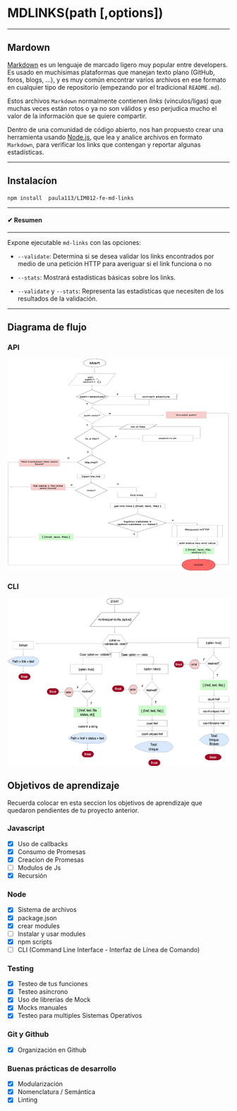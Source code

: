 # MDLINKS(path [,options])
***

## Mardown

[Markdown](https://es.wikipedia.org/wiki/Markdown) es un lenguaje de marcado
ligero muy popular entre developers. Es usado en muchísimas plataformas que
manejan texto plano (GitHub, foros, blogs, ...), y es muy común
encontrar varios archivos en ese formato en cualquier tipo de repositorio
(empezando por el tradicional `README.md`).

Estos archivos `Markdown` normalmente contienen _links_ (vínculos/ligas) que
muchas veces están rotos o ya no son válidos y eso perjudica mucho el valor de
la información que se quiere compartir.

Dentro de una comunidad de código abierto, nos han propuesto crear una
herramienta usando [Node.js](https://nodejs.org/), que lea y analice archivos
en formato `Markdown`, para verificar los links que contengan y reportar
algunas estadísticas.
***

## Instalacíon

```
npm install  paula113/LIM012-fe-md-links
```
***

#### ✔ Resumen
***

Expone ejecutable `md-links` con las opciones:

- `--validate`: Determina si se desea validar los links encontrados por medio de una petición HTTP para averiguar si el link funciona o no
<!-- ![Implementacion de --validate]() -->

- `--stats`: Mostrará estadísticas básicas sobre los links. 
<!-- ![Implementacion de ---stats]() -->

- `--validate` y `--stats`: Representa las estadísticas que necesiten de los resultados de la validación. 
<!-- ![Implementacion de --validate --stats]() -->


***
## Diagrama de flujo 

### API
<img src="https://github.com/paula113/LIM012-fe-md-links/blob/master/img/api.jpg" width="540" height="480" ><img>

### CLI
<img src="https://github.com/paula113/LIM012-fe-md-links/blob/master/img/cli.jpg" width="640" height="380" ><img>

## Objetivos de aprendizaje

Recuerda colocar en esta seccion los objetivos de aprendizaje que quedaron 
pendientes de tu proyecto anterior.

### Javascript
- [x] Uso de callbacks
- [x] Consumo de Promesas
- [x] Creacion de Promesas
- [ ] Modulos de Js
- [x] Recursión

### Node
- [x] Sistema de archivos
- [x] package.json
- [x] crear modules
- [ ] Instalar y usar modules
- [x] npm scripts
- [ ] CLI (Command Line Interface - Interfaz de Línea de Comando)

### Testing
- [x] Testeo de tus funciones
- [x] Testeo asíncrono
- [x] Uso de librerias de Mock
- [x] Mocks manuales
- [x] Testeo para multiples Sistemas Operativos

### Git y Github
- [x] Organización en Github

### Buenas prácticas de desarrollo
- [x] Modularización
- [x] Nomenclatura / Semántica
- [x] Linting